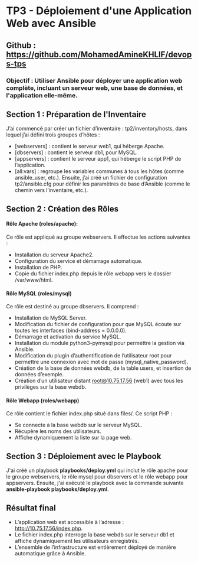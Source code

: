 # TP3 - Déploiement d'une Application Web avec Ansible
## Github : https://github.com/MohamedAmineKHLIF/devops-tps
### **Objectif :** Utiliser Ansible pour déployer une application web complète, incluant un serveur web, une base de données, et l'application elle-même.

## Section 1 : Préparation de l'Inventaire
J’ai commencé par créer un fichier d’inventaire : tp2/inventory/hosts, dans lequel j’ai défini trois groupes d’hôtes :
- [webservers] : contient le serveur web1, qui héberge Apache.
- [dbservers] : contient le serveur db1, pour MySQL.
- [appservers] : contient le serveur app1, qui héberge le script PHP de l’application.
- [all:vars] : regroupe les variables communes à tous les hôtes (comme ansible_user, etc.).
Ensuite, j’ai créé un fichier de configuration tp2/ansible.cfg pour définir les paramètres de base d’Ansible (comme le chemin vers l’inventaire, etc.).
## Section 2 : Création des Rôles
#### Rôle Apache (roles/apache): 
Ce rôle est appliqué au groupe webservers. Il effectue les actions suivantes :
- Installation du serveur Apache2.
- Configuration du service et démarrage automatique.
- Installation de PHP.
- Copie du fichier index.php depuis le rôle webapp vers le dossier /var/www/html.
#### Rôle MySQL (roles/mysql)
Ce rôle est destiné au groupe dbservers. Il comprend :
- Installation de MySQL Server.
- Modification du fichier de configuration pour que MySQL écoute sur toutes les interfaces (bind-address = 0.0.0.0).
- Démarrage et activation du service MySQL.
- Installation du module python3-pymysql pour permettre la gestion via Ansible.
- Modification du plugin d’authentification de l’utilisateur root pour permettre une connexion avec mot de passe (mysql_native_password).
- Création de la base de données webdb, de la table users, et insertion de données d’exemple.
- Création d’un utilisateur distant root@10.75.17.56 (web1) avec tous les privilèges sur la base webdb.
#### Rôle Webapp (roles/webapp)
Ce rôle contient le fichier index.php situé dans files/. Ce script PHP :
- Se connecte à la base webdb sur le serveur MySQL.
- Récupère les noms des utilisateurs.
- Affiche dynamiquement la liste sur la page web.
## Section 3 : Déploiement avec le Playbook

J'ai créé un playbook **playbooks/deploy.yml** qui inclut le rôle apache pour le groupe webservers, le rôle mysql pour dbservers et le rôle webapp pour appservers.
Ensuite, j'ai exécuté le playbook avec la commande suivante **ansible-playbook playbooks/deploy.yml**.
## Résultat final
- L’application web est accessible à l’adresse : http://10.75.17.56/index.php.
- Le fichier index.php interroge la base webdb sur le serveur db1 et affiche dynamiquement les utilisateurs enregistrés.
- L’ensemble de l’infrastructure est entièrement déployé de manière automatique grâce à Ansible.
